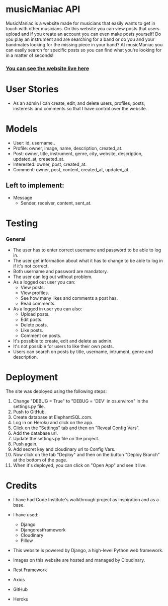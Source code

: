 # musicManiac API

MusicManiac is a website made for musicians that easily wants to get in touch with other musicians. On this website you can view posts that users upload and if you create an account you can even make posts yourself! Do you play an instrument and are searching for a band or do you and your bandmates looking for the missing piece in your band? At musicManiac you can easily search for specific posts so you can find what you're looking for in a matter of seconds!

### [You can see the website live here](https://musicmaniac-drf-api-961711dd9bd4.herokuapp.com/)

# User Stories

- As an admin I can create, edit, and delete users, profiles, posts, insterests and comments so that I have control over the website.

# Models

- User: id, username..
- Profile: owner, image, name, description, created_at.
- Post: owner, title, instrument, genre, city, website, description, updated_at, creaeted_at.
- Interested: owner, post, created_at.
- Comment: owner, post, content, created_at, updated_at.

## Left to implement:

- Message
    - Sender, receiver, content, sent_at.

# Testing

### General

- The user has to enter correct username and password to be able to log in.
- The user get information about what it has to change to be able to log in if it's not correct.
- Both username and password are mandatory.
- The user can log out without problem.
- As a logged out user you can:
    - View posts.
    - View profiles.
    - See how many likes and comments a post has.
    - Read comments.
- As a logged in user you can also:
    - Upload posts.
    - Edit posts.
    - Delete posts.
    - Like posts.
    - Comment on posts.
- It's possible to create, edit and delete as admin.
- It's not possible for users to like their own posts.
- Users can search on posts by title, username, intrument, genre and description.

# Deployment

The site was deployed using the following steps:

1. Change "DEBUG = True" to "DEBUG = 'DEV' in os.environ" in the settings.py file.
2. Push to GitHub.
3. Create database at ElephantSQL.com.
4. Log in on Heroku and click on the app.
5. Click on the "Settings" tab and then on "Reveal Config Vars".
6. Add the database url.
7. Update the settings.py file on the project.
8. Push again.
9. Add secret key and cloudinary url to Config Vars.
10. Now click on the tab "Deploy" and then on the button "Deploy Branch" at the bottom of the page.
11. When it's deployed, you can click on "Open App" and see it live.

# Credits

- I have had Code Institute's walkthrough project as inspiration and as a base.
- I have used:
    - Django
    - Djangorestframework
    - Cloudinary
    - Pillow

- This website is powered by Django, a high-level Python web framework.
- Images on this website are hosted and managed by Cloudinary.
- Rest Framework
- Axios
- GitHub
- Heroku
